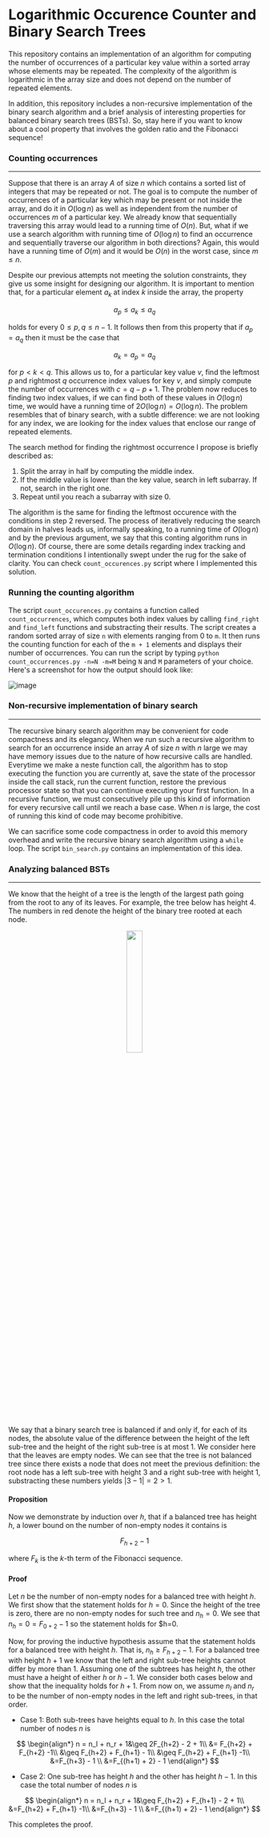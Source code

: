 # Logarithmic Occurence Counter and Binary Search Trees 

This repository contains an implementation of an algorithm for computing the number of occurrences of a particular key value within a sorted array whose elements may be repeated. The complexity of the algorithm is logarithmic in the array size and does not depend on the number of repeated elements.

In addition, this repository includes a non-recursive implementation of the binary search algorithm and a brief analysis of interesting properties for balanced binary search trees (BSTs). So, stay here if you want to know about a cool property that involves the golden ratio and the Fibonacci sequence!

### Counting occurrences
---
Suppose that there is an array $A$ of size $n$ which contains a sorted list of integers that may be repeated or not. The goal is to compute the number of occurrences of a particular key which may be present or not inside the array, and do it in $O(\log n)$ as well as independent from the number of occurrences $m$ of a particular key. We already know that sequentially traversing this array would lead to a running time of $O(n)$. But, what if we use a search algorithm with running time of $O(\log n)$ to find an occurrence and sequentially traverse our algorithm in both directions? Again, this would have a running time of $O(m)$ and it would be $O(n)$ in the worst case, since $m \leq n$.

Despite our previous attempts not meeting the solution constraints, they give us some insight for designing our algorithm. It is important to mention that, for a particular element $a_k$ at index $k$ inside the array, the property

$$
  a_p \leq a_k \leq a_q
$$

holds for every $0 \leq p, q \leq n - 1$. It follows then from this property that if $a_p = a_q$ then it must be the case that

$$
  a_k = a_p = a_q
$$

for $p < k < q$. This allows us to, for a particular key value $v$, find the leftmost $p$ and rightmost $q$ occurrence index values for key $v$, and simply compute the number of occurrences with $c = q - p + 1$. The problem now reduces to finding two index values, if we can find both of these values in $O(\log n)$ time, we would have a running time of $2O(\log n) = O(\log n)$. The problem resembles that of binary search, with a subtle difference: we are not looking for any index, we are looking for the index values that enclose our range of repeated elements.

The search method for finding the rightmost occurrence I propose is briefly described as:
1. Split the array in half by computing the middle index.
2. If the middle value is lower than the key value, search in left subarray. If not, search in the right one.
3. Repeat until you reach a subarray with size 0.

The algorithm is the same for finding the leftmost occurence with the conditions in step 2 reversed. The process of iteratively reducing the search domain in halves leads us, informally speaking, to a running time of $O(\log n)$ and by the previous argument, we say that this conting algorithm runs in $O(\log n)$. Of course, there are some details regarding index tracking and termination conditions I intentionally swept under the rug for the sake of clarity. You can check `count_occurences.py` script where I implemented this solution.

### Running the counting algorithm

The script `count_occurences.py` contains a function called `count_occurrences`, which computes both index values by calling `find_right` and `find_left` functions and substracting their results. The script creates a random sorted array of size `n` with elements ranging from 0 to `m`. It then runs the counting function for each of the `m + 1` elements and displays their number of occurrences. You can run the script by typing `python count_occurrences.py -n=N -m=M` being `N` and `M` parameters of your choice. Here's a screenshot for how the output should look like:

![image](https://user-images.githubusercontent.com/95151624/227092570-73231767-c313-4584-9283-4ffe58f57e74.png)


### Non-recursive implementation of binary search
---
The recursive binary search algorithm may be convenient for code compactness and its elegancy. When we run such a recursive algorithm to search for an occurrence inside an array $A$ of size $n$ with $n$ large we may have memory issues due to the nature of how recursive calls are handled. Everytime we make a neste function call, the algorithm has to stop executing the function you are currently at, save the state of the processor inside the call stack, run the current function, restore the previous processor state so that you can continue executing your first function. In a recursive function, we must consecutively pile up this kind of information for every recursive call until we reach a base case. When $n$ is large, the cost of running this kind of code may become prohibitive.

We can sacrifice some code compactness in order to avoid this memory overhead and write the recursive binary search algorithm using a `while` loop. The script `bin_search.py` contains an implementation of this idea.

### Analyzing balanced BSTs
---
We know that the height of a tree is the length of the largest path going from the root to any of its leaves. For example, the tree below has height 4. The numbers in red denote the height of the binary tree rooted at each node.

<p align="center">
<img src="https://user-images.githubusercontent.com/95151624/227097915-9d12a557-560f-41e5-a787-3a08e38c0544.png" width=25% height=25% />
</p>

We say that a binary search tree is balanced if and only if, for each of its nodes, the absolute value of the difference between the height of the left sub-tree and the height of the right sub-tree is at most 1. We consider here that the leaves are empty nodes. We can see that the tree is not balanced tree since there exists a node that does not meet the previous definition: the root node has a left sub-tree with height 3 and a right sub-tree with height 1, substracting these numbers yields $|3 - 1|=2>1$.

#### Proposition
Now we demonstrate by induction over $h$, that if a balanced tree has height $h$, a lower bound on the number of non-empty nodes it contains is

$$
  F_{h+2} - 1
$$

where $F_k$ is the $k$-th term of the Fibonacci sequence.

#### Proof
Let $n$ be the number of non-empty nodes for a balanced tree with height $h$. We first show that the statement holds for $h=0$. Since the height of the tree is zero, there are no non-empty nodes for such tree and $n_h=0$. We see that $n_h=0 = F_{0+2} - 1$ so the statement holds for $h=0.

Now, for proving the inductive hypothesis assume that the statement holds for a balanced tree with height $h$. That is, $n_h \geq F_{h+2} - 1$. For a balanced tree with height $h + 1$ we know that the left and right sub-tree heights cannot differ by more than 1. Assuming one of the subtrees has height $h$, the other must have a height of either $h$ or $h - 1$. We consider both cases below and show that the inequality holds for $h + 1$. From now on, we assume $n_l$ and $n_r$ to be the number of non-empty nodes in the left and right sub-trees, in that order. 

* Case 1: Both sub-trees have heights equal to $h$. In this case the total number of nodes $n$ is

$$
  \begin{align*}
    n = n_l + n_r + 1&\geq 2F_{h+2} - 2 + 1\\
    &= F_{h+2} + F_{h+2} -1\\
    &\geq F_{h+2} + F_{h+1} - 1\\
    &\geq F_{h+2} + F_{h+1} -1\\
    &=F_{h+3} - 1 \\
    &=F_{(h+1) + 2} - 1
  \end{align*}
$$

* Case 2: One sub-tree has height $h$ and the other has height $h - 1$. In this case the total number of nodes $n$ is

$$
  \begin{align*}
    n = n_l + n_r + 1&\geq F_{h+2} + F_{h+1} - 2 + 1\\
    &=F_{h+2} + F_{h+1} -1\\
    &=F_{h+3} - 1 \\
    &=F_{(h+1) + 2} - 1
  \end{align*}
$$

This completes the proof.




